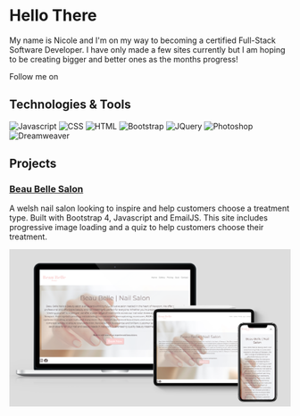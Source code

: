 # Hello There

My name is Nicole and I'm on my way to becoming a certified Full-Stack Software Developer. I have only made a few sites currently but I am hoping to be creating bigger and better ones as the months progress! 

Follow me on 

## Technologies & Tools 

![Javascript][javascript-shield]
![CSS][css-shield]
![HTML][html-shield]
![Bootstrap][bootstrap-shield]
![JQuery][jquery-shield]
![Photoshop][photo-shield]
![Dreamweaver][dream-shield]

## Projects

### [Beau Belle Salon](https://nccadman19.github.io/beau-belle/)

A welsh nail salon looking to inspire and help customers choose a treatment type. Built with Bootstrap 4, Javascript and EmailJS. This site includes progressive image loading and a quiz to help customers choose their treatment. 

![Portfolio 1](/mockup-index.png)

<!----- Links ----->

[jquery-shield]: https://img.shields.io/badge/jQuery-0769AD?style=for-the-badge&logo=jquery&logoColor=white
[photo-shield]: https://img.shields.io/badge/Adobe%20Photoshop-31A8FF?style=for-the-badge&logo=Adobe%20Photoshop&logoColor=black
[dream-shield]: https://img.shields.io/badge/Adobe%20Dreamweaver-072401?style=for-the-badge&logo=Adobe%20Dreamweaver&logoColor=34F400
[css-shield]: https://img.shields.io/badge/CSS3-1572B6?style=for-the-badge&logo=css3&logoColor=white
[html-shield]: https://img.shields.io/badge/HTML5-E34F26?style=for-the-badge&logo=html5&logoColor=white
[javascript-shield]: https://img.shields.io/badge/JavaScript-323330?style=for-the-badge&logo=javascript&logoColor=F7DF1E
[bootstrap-shield]: https://img.shields.io/badge/Bootstrap-563D7C?style=for-the-badge&logo=bootstrap&logoColor=white

